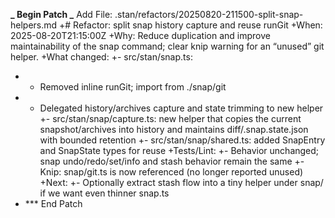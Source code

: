 **_ Begin Patch
_** Add File: .stan/refactors/20250820-211500-split-snap-helpers.md
+# Refactor: split snap history capture and reuse runGit
+When: 2025-08-20T21:15:00Z
+Why: Reduce duplication and improve maintainability of the snap command; clear knip warning for an “unused” git helper.
+What changed:
+- src/stan/snap.ts:

- - Removed inline runGit; import from ./snap/git
- - Delegated history/archives capture and state trimming to new helper
    +- src/stan/snap/capture.ts: new helper that copies the current snapshot/archives into history and maintains diff/.snap.state.json with bounded retention
    +- src/stan/snap/shared.ts: added SnapEntry and SnapState types for reuse
    +Tests/Lint:
    +- Behavior unchanged; snap undo/redo/set/info and stash behavior remain the same
    +- Knip: snap/git.ts is now referenced (no longer reported unused)
    +Next:
    +- Optionally extract stash flow into a tiny helper under snap/ if we want even thinner snap.ts
- \*\*\* End Patch
